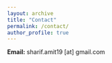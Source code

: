 ```yaml
---
layout: archive
title: "Contact"
permalink: /contact/
author_profile: true
---
```

<!--
[UNR Computer Vision Lab](https://cvl.cse.unr.edu/)  
University of Nevada, Reno  
1664 N Virginia St, Reno, NV 89557  
-->
**Email:** sharif.amit19 [at] gmail.com

<!--
<iframe src="https://www.google.com/maps/embed?pb=!1m14!1m8!1m3!1d6153.782697539329!2d-119.81284799999999!3d39.539505!3m2!1i1024!2i768!4f13.1!3m3!1m2!1s0x80994738974d934d%3A0xd95a8dbed9777da0!2sPalmer%20Engineering%2C%20Reno%2C%20NV%2089512!5e0!3m2!1sen!2sus!4v1591638634420!5m2!1sen!2sus" width="600" height="450" frameborder="0" style="border:0;" allowfullscreen="" aria-hidden="false" tabindex="0"></iframe>
-->